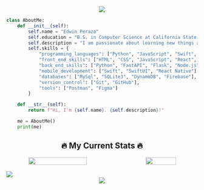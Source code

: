 <!-- top banner -->
<div align="center">
  <img src="https://capsule-render.vercel.app/api?type=waving&height=270&color=gradient&text=Hey%20there,%20I'm%20Edwin&section=header&textBg=false&fontAlignY=48&animation=twinkling&desc=🍣%20🎢%20🍿%20🕹️%20🍦%20🏓%20🍕&descAlign=78&descAlignY=62&descSize=19"/>
</div>

```python
class AboutMe:
    def __init__(self):
        self.name = "Edwin Peraza"
        self.education = "B.S. in Computer Science at California State University, Fullerton"
        self.description = "I am passionate about learning new things and solving complex problems."
        self.skills = {
            "programming_languages": ["Python", "JavaScript", "Swift", "C++", "C"],
            "front_end_skills": ["HTML", "CSS", "JavaScript", "React", "NextJs","TailwindCSS", "shadcn"],
            "back_end_skills": ["Python", "FastAPI", "Flask", "Node.js", "Firebase"],
            "mobile_development": ["Swift", "SwiftUI", "React Native"],
            "databases": ["MySql", "SQLite3", "DynamoDB", "Firebase"],
            "version_control": ["Git", "GitHub"],
            "tools": ["Postman", "Figma"]
        }

    def __str__(self):
        return f"Hi, I'm {self.name}. {self.description}!"

    me = AboutMe()
    print(me)
```

<h2 align="center">🔥 My Current Stats 🔥</h2>

<div align="center" style="display: flex; justify-content: space-between; align-items: center; gap: 40px;">
    <!-- GitHub streak -->
    <img style="width: 57%" align="center" src="https://streak-stats.demolab.com?user=edwinperaza99&theme=tokyonight">
    <!-- Most used languages -->
    <img style="width: 41%" align="center" src="https://github-readme-stats.vercel.app/api/top-langs/?username=edwinperaza99&layout=compact&theme=tokyonight">
</div>

<!-- profile views  -->
<br>
<img src="https://komarev.com/ghpvc/?username=edwinperaza99&style=plastic&color=0a0047">
<!-- footer -->
<div align="center">
  <img src="https://capsule-render.vercel.app/api?type=waving&height=110&color=gradient&section=footer&textBg=false&fontAlignY=48&animation=twinkling&descAlign=78&descAlignY=62&descSize=19"/>
</div>
